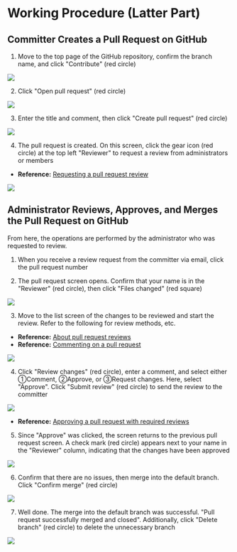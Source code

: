 # Working Procedure (Latter Part)

## Committer Creates a Pull Request on GitHub

1. Move to the top page of the GitHub repository, confirm the branch name, and click "Contribute" (red circle)

![](images/multi-user-collaborative-editing/working-procedure-latter-part/fig-1.png)

2. Click "Open pull request" (red circle)

![](images/multi-user-collaborative-editing/working-procedure-latter-part/fig-2.png)

3. Enter the title and comment, then click "Create pull request" (red circle)

![](images/multi-user-collaborative-editing/working-procedure-latter-part/fig-3.png)

4. The pull request is created. On this screen, click the gear icon (red circle) at the top left "Reviewer" to request a review from administrators or members

- **Reference:** [Requesting a pull request review](https://docs.github.com/pull-requests/collaborating-with-pull-requests/proposing-changes-to-your-work-with-pull-requests/requesting-a-pull-request-review)

![](images/multi-user-collaborative-editing/working-procedure-latter-part/fig-4.png)

## Administrator Reviews, Approves, and Merges the Pull Request on GitHub

From here, the operations are performed by the administrator who was requested to review.

1. When you receive a review request from the committer via email, click the pull request number

2. The pull request screen opens. Confirm that your name is in the "Reviewer" (red circle), then click "Files changed" (red square)

![](images/multi-user-collaborative-editing/working-procedure-latter-part/fig-6.png)

3. Move to the list screen of the changes to be reviewed and start the review. Refer to the following for review methods, etc.

- **Reference:** [About pull request reviews](https://docs.github.com/pull-requests/collaborating-with-pull-requests/reviewing-changes-in-pull-requests/about-pull-request-reviews)
- **Reference:** [Commenting on a pull request](https://docs.github.com/pull-requests/collaborating-with-pull-requests/reviewing-changes-in-pull-requests/commenting-on-a-pull-request)

![](images/multi-user-collaborative-editing/working-procedure-latter-part/fig-7.png)

4. Click "Review changes" (red circle), enter a comment, and select either ①Comment, ②Approve, or ③Request changes. Here, select "Approve". Click "Submit review" (red circle) to send the review to the committer

![](images/multi-user-collaborative-editing/working-procedure-latter-part/fig-8.png)

- **Reference:** [Approving a pull request with required reviews](https://docs.github.com/pull-requests/collaborating-with-pull-requests/reviewing-changes-in-pull-requests/approving-a-pull-request-with-required-reviews)

5. Since "Approve" was clicked, the screen returns to the previous pull request screen. A check mark (red circle) appears next to your name in the "Reviewer" column, indicating that the changes have been approved

![](images/multi-user-collaborative-editing/working-procedure-latter-part/fig-9.png)

6. Confirm that there are no issues, then merge into the default branch. Click "Confirm merge" (red circle)

![](images/multi-user-collaborative-editing/working-procedure-latter-part/fig-10.png)

7. Well done. The merge into the default branch was successful. "Pull request successfully merged and closed". Additionally, click "Delete branch" (red circle) to delete the unnecessary branch

![](images/multi-user-collaborative-editing/working-procedure-latter-part/fig-11.png)
